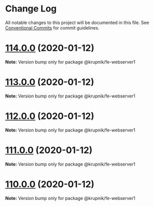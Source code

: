 # Change Log

All notable changes to this project will be documented in this file.
See [Conventional Commits](https://conventionalcommits.org) for commit guidelines.

# [114.0.0](https://github.com/yurikrupniktools/client-apps/compare/@krupnik/fe-webserver1@113.0.0...@krupnik/fe-webserver1@114.0.0) (2020-01-12)

**Note:** Version bump only for package @krupnik/fe-webserver1





# [113.0.0](https://github.com/yurikrupniktools/client-apps/compare/@krupnik/fe-webserver1@112.0.0...@krupnik/fe-webserver1@113.0.0) (2020-01-12)

**Note:** Version bump only for package @krupnik/fe-webserver1





# [112.0.0](https://github.com/yurikrupniktools/client-apps/compare/@krupnik/fe-webserver1@111.0.0...@krupnik/fe-webserver1@112.0.0) (2020-01-12)

**Note:** Version bump only for package @krupnik/fe-webserver1





# [111.0.0](https://github.com/yurikrupniktools/client-apps/compare/@krupnik/fe-webserver1@110.0.0...@krupnik/fe-webserver1@111.0.0) (2020-01-12)

**Note:** Version bump only for package @krupnik/fe-webserver1





# [110.0.0](https://github.com/yurikrupniktools/client-apps/compare/@krupnik/fe-webserver1@109.0.20...@krupnik/fe-webserver1@110.0.0) (2020-01-12)

**Note:** Version bump only for package @krupnik/fe-webserver1
